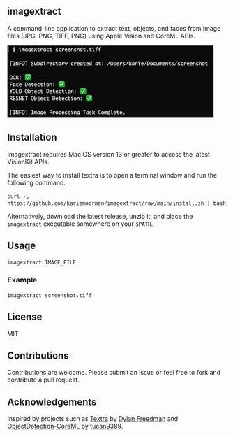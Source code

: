 ## imagextract

A command-line application to extract text, objects, and faces from image files (JPG, PNG, TIFF, PNG) using Apple Vision and CoreML APIs.

<img src="example.png" alt="Example TIFF"  />

## Installation 

Imagextract requires Mac OS version 13 or greater to access the latest VisionKit APIs.

The easiest way to install textra is to open a terminal window and run the following command:

```
curl -L https://github.com/kariemoorman/imagextract/raw/main/install.sh | bash
```

Alternatively, download the latest release, unzip it, and place the `imagextract` executable somewhere on your `$PATH`.



## Usage

```
imagextract IMAGE_FILE
```

### Example

```
imagextract screenshot.tiff
```





## License 

MIT

## Contributions

Contributions are welcome. Please submit an issue or feel free to fork and contribute a pull request.

## Acknowledgements

Inspired by projects such as [Textra](https://github.com/freedmand/textra) by [Dylan Freedman](https://github.com/freedmand) and [ObjectDetection-CoreML](https://github.com/tucan9389/ObjectDetection-CoreML) by [tucan9389](https://github.com/tucan9389).
